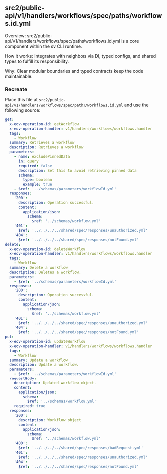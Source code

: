 ## src2/public-api/v1/handlers/workflows/spec/paths/workflows.id.yml

Overview: src2/public-api/v1/handlers/workflows/spec/paths/workflows.id.yml is a core component within the sv CLI runtime.

How it works: Integrates with neighbors via DI, typed configs, and shared types to fulfill its responsibility.

Why: Clear modular boundaries and typed contracts keep the code maintainable.

### Recreate

Place this file at `src2/public-api/v1/handlers/workflows/spec/paths/workflows.id.yml` and use the following source:

```yaml
get:
  x-eov-operation-id: getWorkflow
  x-eov-operation-handler: v1/handlers/workflows/workflows.handler
  tags:
    - Workflow
  summary: Retrieves a workflow
  description: Retrieves a workflow.
  parameters:
    - name: excludePinnedData
      in: query
      required: false
      description: Set this to avoid retrieving pinned data
      schema:
        type: boolean
        example: true
    - $ref: '../schemas/parameters/workflowId.yml'
  responses:
    '200':
      description: Operation successful.
      content:
        application/json:
          schema:
            $ref: '../schemas/workflow.yml'
    '401':
      $ref: '../../../../shared/spec/responses/unauthorized.yml'
    '404':
      $ref: '../../../../shared/spec/responses/notFound.yml'
delete:
  x-eov-operation-id: deleteWorkflow
  x-eov-operation-handler: v1/handlers/workflows/workflows.handler
  tags:
    - Workflow
  summary: Delete a workflow
  description: Deletes a workflow.
  parameters:
    - $ref: '../schemas/parameters/workflowId.yml'
  responses:
    '200':
      description: Operation successful.
      content:
        application/json:
          schema:
            $ref: '../schemas/workflow.yml'
    '401':
      $ref: '../../../../shared/spec/responses/unauthorized.yml'
    '404':
      $ref: '../../../../shared/spec/responses/notFound.yml'
put:
  x-eov-operation-id: updateWorkflow
  x-eov-operation-handler: v1/handlers/workflows/workflows.handler
  tags:
    - Workflow
  summary: Update a workflow
  description: Update a workflow.
  parameters:
    - $ref: '../schemas/parameters/workflowId.yml'
  requestBody:
    description: Updated workflow object.
    content:
      application/json:
        schema:
          $ref: '../schemas/workflow.yml'
    required: true
  responses:
    '200':
      description: Workflow object
      content:
        application/json:
          schema:
            $ref: '../schemas/workflow.yml'
    '400':
      $ref: '../../../../shared/spec/responses/badRequest.yml'
    '401':
      $ref: '../../../../shared/spec/responses/unauthorized.yml'
    '404':
      $ref: '../../../../shared/spec/responses/notFound.yml'

```
